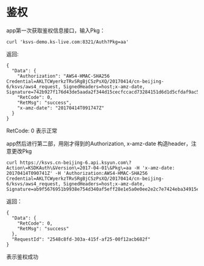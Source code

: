 
# 鉴权


app第一次获取鉴权信息接口，输入Pkg：

`curl 'ksvs-demo.ks-live.com:8321/Auth?Pkg=aa'`

返回:

```
{
  "Data": {
    "Authorization": "AWS4-HMAC-SHA256 Credential=AKLTCWyerkzTRvSRgBjCSzPsXQ/20170414/cn-beijing-6/ksvs/aws4_request, SignedHeaders=host;x-amz-date, Signature=742b927f176d43de5aada2f344d15cecfccacd73284151d6d1d5cfdaf9ac583f",
    "RetCode": 0,
    "RetMsg": "success",
    "x-amz-date": "20170414T091747Z"
  }
}
```


RetCode: 0 表示正常

app然后进行第二部，用刚才得到的Authorization, x-amz-date 构造header，注意更改Pkg

```
curl https://ksvs.cn-beijing-6.api.ksyun.com\?Action\=KSDKAuth\&Version\=2017-04-01\&Pkg\=aa -H 'x-amz-date: 20170414T090741Z' -H 'Authorization:AWS4-HMAC-SHA256 Credential=AKLTCWyerkzTRvSRgBjCSzPsXQ/20170414/cn-beijing-6/ksvs/aws4_request, SignedHeaders=host;x-amz-date, Signature=ab9f5676951b9938e754d340af5eff28e1e5a0e0ee2e2c7e7424eba34915e236'
```

返回：
```
{
  "Data": {
    "RetCode": 0,
    "RetMsg": "success"
  },
  "RequestId": "2548c8fd-303a-415f-af25-00f12acb682f"
}
```

表示鉴权成功
